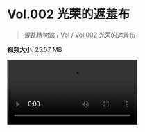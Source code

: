 # Vol.002 光荣的遮羞布

> 混乱博物馆 / Vol / Vol.002 光荣的遮羞布

**视频大小**: 25.57 MB

<div class="video"><video src="https://file.hsyhx.top/video/混乱博物馆/Vol/002.mp4" controls preload>🤔 您的浏览器不支持 video 标签</video></div>